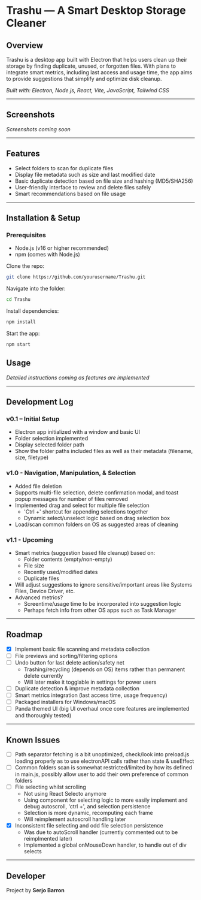 # Trashu — A Smart Desktop Storage Cleaner

## Overview  
Trashu is a desktop app built with Electron that helps users clean up their storage by finding duplicate, unused, or forgotten files. With plans to integrate smart metrics, including last access and usage time, the app aims to provide suggestions that simplify and optimize disk cleanup.

*Built with: Electron, Node.js, React, Vite, JavaScript, Tailwind CSS*

---

## Screenshots  

*Screenshots coming soon*

---

## Features  
- Select folders to scan for duplicate files  
- Display file metadata such as size and last modified date  
- Basic duplicate detection based on file size and hashing (MD5/SHA256)
- User-friendly interface to review and delete files safely  
- Smart recommendations based on file usage  

---

## Installation & Setup  

### Prerequisites  
- Node.js (v16 or higher recommended)  
- npm (comes with Node.js)  

Clone the repo:  
```bash
git clone https://github.com/yourusername/Trashu.git
```
Navigate into the folder:
```bash
cd Trashu
```

Install dependencies:
```bash
npm install
```

Start the app:
```bash
npm start
```

## Usage

*Detailed instructions coming as features are implemented*

---

## Development Log

### **v0.1 – Initial Setup**
- Electron app initialized with a window and basic UI
- Folder selection implemented
- Display selected folder path
- Show the folder paths included files as well as their metadata (filename, size, filetype)

### **v1.0 - Navigation, Manipulation, & Selection**
- Added file deletion
- Supports multi-file selection, delete confirmation modal, and toast popup messages for number of files removed
- Implemented drag and select for multiple file selection
    - 'Ctrl +' shortcut for appending selections together
    - Dynamic select/unselect logic based on drag selection box
- Load/scan common folders on OS as suggested areas of cleaning

### **v1.1 - Upcoming**
- Smart metrics (suggestion based file cleanup) based on:
    - Folder contents (empty/non-empty)
    - File size
    - Recently used/modified dates
    - Duplicate files
- Will adjust suggestions to ignore sensitive/important areas like Systems Files, Device Driver, etc.
- Advanced metrics?
    - Screentime/usage time to be incorporated into suggestion logic
    - Perhaps fetch info from other OS apps such as Task Manager

---

## Roadmap
- [x] Implement basic file scanning and metadata collection
- [ ] File previews and sorting/filtering options
- [ ] Undo button for last delete action/safety net
    - Trashing/recycling (depends on OS) items rather than permanent delete currently
    - Will later make it togglable in settings for power users
- [ ] Duplicate detection & improve metadata collection
- [ ] Smart metrics integration (last access time, usage frequency)
- [ ] Packaged installers for Windows/macOS
- [ ] Panda themed UI (big UI overhaul once core features are implemented and thoroughly tested)

---

## Known Issues
- [ ] Path separator fetching is a bit unoptimized, check/look into preload.js loading properly as to use electronAPI calls rather than state & useEffect
- [ ] Common folders scan is somewhat restricted/limited by how its defined in main.js, possibly allow user to add their own preference of common folders
- [ ] File selecting whilst scrolling
    - Not using React Selecto anymore
    - Using component for selecting logic to more easily implement and debug autoscroll, 'ctrl +', and selection persistence
    - Selection is more dynamic, recomputing each frame
    - Will reimplement autoscroll handling later
- [x] Inconsistent file selecting and odd file selection persistence
    - Was due to autoScroll handler (currently commented out to be reimplmented later)
    - Implemented a global onMouseDown handler, to handle out of div selects

---

## Developer

Project by **Serjo Barron**